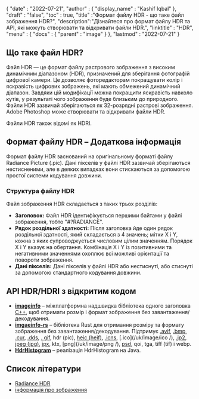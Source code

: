 {
  "date" : "2022-07-21",
  "author" : {
    "display_name" : "Kashif Iqbal"
},
  "draft" : "false",
  "toc" : true,
  "title" :"Формат файлу HDR - що таке файл зображення HDR?",
  "description":"Дізнайтеся про формат файлу HDR та API, які можуть створювати та відкривати файли HDR.",
  "linktitle" : "HDR",
  "menu" : {
    "docs" : {
      "parent" : "image"
}
},
  "lastmod" : "2022-07-21"
}

## Що таке файл HDR?

Файл HDR — це формат файлу растрового зображення з високим динамічним діапазоном (HDR), призначений для зберігання фотографій цифрової камери. Це дозволяє фоторедакторам покращувати колір і яскравість цифрових зображень, які мають обмежений динамічний діапазон. Завдяки цій модифікації можна покращити яскравість навколо кутів, у результаті чого зображення буде близьким до природного. Файли HDR зазвичай зберігаються як 32-розрядні растрові зображення. Adobe Photoshop може створювати та відкривати файли HDR.

Файли HDR також відомі як HDRI.

## Формат файлу HDR – Додаткова інформація

Формат файлу HDR заснований на оригінальному форматі файлу Radiance Picture (.pic). Дані пікселів у файлі HDR зазвичай зберігаються нестисненими, але в деяких випадках вони стискаються за допомогою простої системи кодування довжини.

### Структура файлу HDR

Файл зображення HDR складається з таких трьох розділів:

* **Заголовок:** Файл HDR ідентифікується першими байтами у файлі зображення, тобто "#?RADIANCE".
* **Рядок роздільної здатності:** Після заголовка йде один рядок роздільної здатності, який складається з 4 значень; мітки X і Y, кожна з яких супроводжується числовим цілим значенням. Порядок X і Y вказує на обертання. Комбінація X і Y із позитивними та негативними значеннями охоплює всі можливі орієнтації та повороти зображення.
* **Дані пікселів:** Дані пікселів у файлі HDR або нестиснуті, або стиснуті за допомогою стандартного кодування довжини.

## API HDR/HDRI з відкритим кодом

* **[imageinfo](https://github.com/xiaozhuai/imageinfo)** – міжплатформна надшвидка бібліотека одного заголовка [C++](/uk/programming/cpp/), щоб отримати розмір і формат зображення без завантаження/декодування.
* **[imgaeinfo-rs](https://github.com/xiaozhuai/imageinfo-rs)** – бібліотека Rust для отримання розміру та формату зображення без завантаження/декодування. Підтримує [.avif](/uk/image/avif/), [.bmp](/uk/image/bmp/), [.cur](/uk/image/cur/), [.dds](/uk/image/dds/), [. gif](/uk/image/gif/), hdr (pic), [heic (heif)](/uk/image/heic/), [.icns](/uk/image/icns/), [.ico](/uk/image/ico /), [.jp2](/uk/image/jp2/), [jpeg (jpg)](/uk/image/jpeg/), [jpx](/uk/image/jpx/), ktx, [png](/uk/image/png /), [psd](/uk/image/psd/), qoi, tga, tiff (tif) і webp.
* **[HdrHistogram](https://github.com/HdrHistogram/HdrHistogram)** – реалізація HdrHistogram на Java.

## Список літератури

* [Radiance HDR](http://paulbourke.net/dataformats/pic/)
* [інформація про зображення](https://github.com/xiaozhuai/imageinfo)


